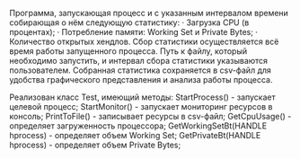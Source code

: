 Программа, запускающая процесс и с указанным интервалом времени собирающая о нём следующую статистику:
· Загрузка CPU (в процентах);
· Потребление памяти: Working Set и Private Bytes;
· Количество открытых хендлов.
Сбор статистики осуществляется всё время работы запущенного процесса.
Путь к файлу, который необходимо запустить, и интервал сбора статистики указываются пользователем.
Собранная статистика сохраняется в csv-файл для удобства графического представления и анализа работы процесса.

Реализован класс Test, имеющий методы:
StartProcess() - запускает целевой процесс;
StartMonitor() - запускает мониторинг ресурсов в консоль;
PrintToFile() - записывает ресурсы в csv-файл;
GetCpuUsage() - определяет загруженность процессора;
GetWorkingSetBt(HANDLE hprocess) - определяет объем Working Set;
GetPrivateBt(HANDLE hprocess) - определяет объем Private Bytes;
